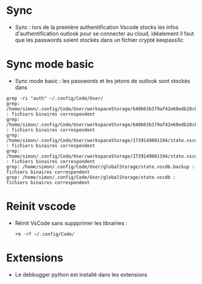 # Sync
- Sync : lors de la première authentification Vscode stocks les infos d'authentification outlook pour se connecter au cloud, idéalement il faut que les passwords soient stockés dans un fichier crypté keepassXc

# Sync mode basic
- Sync mode basic : les passwords et les jetons de outlook sont stockés dans
```
grep -ri "auth" ~/.config/Code/User/
grep: /home/simon/.config/Code/User/workspaceStorage/640b63b379af42e60edb28c8e30c0fde/state.vscdb.backup : fichiers binaires correspondent
grep: /home/simon/.config/Code/User/workspaceStorage/640b63b379af42e60edb28c8e30c0fde/state.vscdb : fichiers binaires correspondent
grep: /home/simon/.config/Code/User/workspaceStorage/1729149801194/state.vscdb.backup : fichiers binaires correspondent
grep: /home/simon/.config/Code/User/workspaceStorage/1729149801194/state.vscdb : fichiers binaires correspondent
grep: /home/simon/.config/Code/User/globalStorage/state.vscdb.backup : fichiers binaires correspondent
grep: /home/simon/.config/Code/User/globalStorage/state.vscdb : fichiers binaires correspondent
```

# Reinit vscode 
- Réinit VsCode sans suppprimer les librairies : 

      rm -rf ~/.config/Code/

# Extensions
- Le debbugger python est installé dans les extensions
